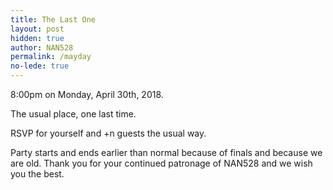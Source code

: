 ```yaml
---
title: The Last One
layout: post
hidden: true
author: NAN528
permalink: /mayday
no-lede: true
---
```

8:00pm on Monday, April 30th, 2018.

The usual place, one last time.

RSVP for yourself and +n guests the usual way.

Party starts and ends earlier than normal because of finals and because we are old.
Thank you for your continued patronage of NAN528 and we wish you the best.
